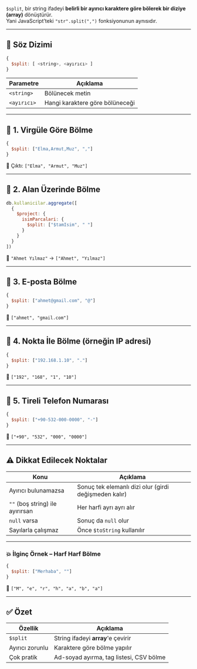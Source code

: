 
`$split`, bir string ifadeyi **belirli bir ayırıcı karaktere göre bölerek bir diziye (array)** dönüştürür.  
Yani JavaScript’teki `"str".split(",")` fonksiyonunun aynısıdır.

---

## 📌 Söz Dizimi

```js
{
  $split: [ <string>, <ayırıcı> ]
}
```

|Parametre|Açıklama|
|---|---|
|`<string>`|Bölünecek metin|
|`<ayırıcı>`|Hangi karaktere göre bölüneceği|

---

## 🧪 1. Virgüle Göre Bölme

```js
{
  $split: ["Elma,Armut,Muz", ","]
}
```

📌 Çıktı: `["Elma", "Armut", "Muz"]`

---

## 🧪 2. Alan Üzerinde Bölme

```js
db.kullanicilar.aggregate([
  {
    $project: {
      isimParcalari: {
        $split: ["$tamIsim", " "]
      }
    }
  }
])
```

📌 `"Ahmet Yılmaz"` → `["Ahmet", "Yılmaz"]`

---

## 🧪 3. E-posta Bölme

```js
{
  $split: ["ahmet@gmail.com", "@"]
}
```

📌 `["ahmet", "gmail.com"]`

---

## 🧪 4. Nokta İle Bölme (örneğin IP adresi)

```js
{
  $split: ["192.168.1.10", "."]
}
```

📌 `["192", "168", "1", "10"]`

---

## 🧪 5. Tireli Telefon Numarası

```js
{
  $split: ["+90-532-000-0000", "-"]
}
```

📌 `["+90", "532", "000", "0000"]`

---

## ⚠️ Dikkat Edilecek Noktalar

|Konu|Açıklama|
|---|---|
|Ayırıcı bulunamazsa|Sonuç tek elemanlı dizi olur (girdi değişmeden kalır)|
|`""` (boş string) ile ayırırsan|Her harfi ayrı ayrı alır|
|`null` varsa|Sonuç da `null` olur|
|Sayılarla çalışmaz|Önce `$toString` kullanılır|

---

### 💥 İlginç Örnek – Harf Harf Bölme

```js
{
  $split: ["Merhaba", ""]
}
```

📌 `["M", "e", "r", "h", "a", "b", "a"]`

---

## ✅ Özet

|Özellik|Açıklama|
|---|---|
|`$split`|String ifadeyi **array**'e çevirir|
|Ayırıcı zorunlu|Karaktere göre bölme yapılır|
|Çok pratik|Ad-soyad ayırma, tag listesi, CSV bölme|
